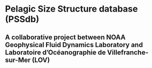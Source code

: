 # Pelagic Size Structure database (PSSdb)
## A collaborative project between NOAA Geophysical Fluid Dynamics Laboratory and Laboratoire d’Océanographie de Villefranche-sur-Mer (LOV)
